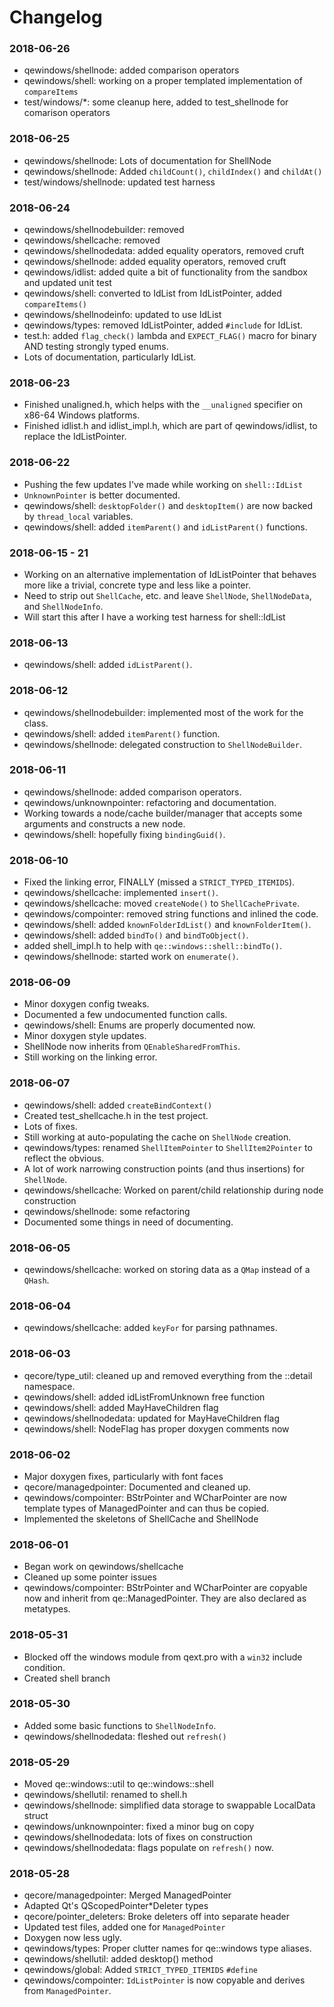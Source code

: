 # Changelog

### 2018-06-26
* qewindows/shellnode: added comparison operators
* qewindows/shell: working on a proper templated implementation of `compareItems`
* test/windows/*: some cleanup here, added to test_shellnode for comarison operators

### 2018-06-25
* qewindows/shellnode: Lots of documentation for ShellNode
* qewindows/shellnode: Added `childCount()`, `childIndex()` and `childAt()`
* test/windows/shellnode: updated test harness

### 2018-06-24
* qewindows/shellnodebuilder: removed
* qewindows/shellcache: removed
* qewindows/shellnodedata: added equality operators, removed cruft
* qewindows/shellnode: added equality operators, removed cruft
* qewindows/idlist: added quite a bit of functionality from the sandbox and
updated unit test
* qewindows/shell: converted to IdList from IdListPointer, added `compareItems()` 
* qewindows/shellnodeinfo: updated to use IdList
* qewindows/types: removed IdListPointer, added `#include` for IdList.
* test.h: added `flag_check()` lambda and `EXPECT_FLAG()` macro for binary
AND testing strongly typed enums.
* Lots of documentation, particularly IdList.

### 2018-06-23
* Finished unaligned.h, which helps with the `__unaligned` specifier on x86-64 
Windows platforms.
* Finished idlist.h and idlist_impl.h, which are part of qewindows/idlist, to
replace the IdListPointer.

### 2018-06-22
* Pushing the few updates I've made while working on `shell::IdList`
* `UnknownPointer` is better documented.
* qewindows/shell: `desktopFolder()` and `desktopItem()` are now backed by `thread_local`
variables.
* qewindows/shell: added `itemParent()` and `idListParent()` functions.

### 2018-06-15 - 21
* Working on an alternative implementation of IdListPointer that behaves more
like a trivial, concrete type and less like a pointer.
* Need to strip out `ShellCache`, etc. and leave `ShellNode`, `ShellNodeData`, and
`ShellNodeInfo`.
* Will start this after I have a working test harness for shell::IdList

### 2018-06-13
* qewindows/shell: added `idListParent()`.

### 2018-06-12
* qewindows/shellnodebuilder: implemented most of the work for the class.
* qewindows/shell: added `itemParent()` function.
* qewindows/shellnode: delegated construction to `ShellNodeBuilder`.

### 2018-06-11
* qewindows/shellnode: added comparison operators.
* qewindows/unknownpointer: refactoring and documentation.
* Working towards a node/cache builder/manager that accepts some arguments
and constructs a new node.
* qewindows/shell: hopefully fixing `bindingGuid()`.

### 2018-06-10
* Fixed the linking error, FINALLY (missed a `STRICT_TYPED_ITEMIDS`).
* qewindows/shellcache: implemented `insert()`.
* qewindows/shellcache: moved `createNode()` to `ShellCachePrivate`.
* qewindows/compointer: removed string functions and inlined the code.
* qewindows/shell: added `knownFolderIdList()` and `knownFolderItem()`.
* qewindows/shell: added `bindTo()` and `bindToObject()`.
* added shell_impl.h to help with `qe::windows::shell::bindTo()`.
* qewindows/shellnode: started work on `enumerate()`.

### 2018-06-09
* Minor doxygen config tweaks.
* Documented a few undocumented function calls.
* qewindows/shell: Enums are properly documented now.
* Minor doxygen style updates.
* ShellNode now inherits from `QEnableSharedFromThis`.
* Still working on the linking error.

### 2018-06-07
* qewindows/shell: added `createBindContext()`
* Created test_shellcache.h in the test project.
* Lots of fixes.
* Still working at auto-populating the cache on `ShellNode` creation.
* qewindows/types: renamed `ShellItemPointer` to `ShellItem2Pointer` to reflect
the obvious.
* A lot of work narrowing construction points (and thus insertions) for `ShellNode`.
* qewindows/shellcache: Worked on parent/child relationship during node construction
* qewindows/shellnode: some refactoring
* Documented some things in need of documenting.

### 2018-06-05
* qewindows/shellcache: worked on storing data as a `QMap` instead of a `QHash`.

### 2018-06-04
* qewindows/shellcache: added `keyFor` for parsing pathnames.

### 2018-06-03
* qecore/type_util: cleaned up and removed everything from the ::detail namespace.
* qewindows/shell: added idListFromUnknown free function
* qewindows/shell: added MayHaveChildren flag
* qewindows/shellnodedata: updated for MayHaveChildren flag
* qewindows/shell: NodeFlag has proper doxygen comments now

### 2018-06-02
* Major doxygen fixes, particularly with font faces
* qecore/managedpointer: Documented and cleaned up.
* qewindows/compointer: BStrPointer and WCharPointer are now template types of
ManagedPointer and can thus be copied.
* Implemented the skeletons of ShellCache and ShellNode

### 2018-06-01
* Began work on qewindows/shellcache
* Cleaned up some pointer issues
* qewindows/compointer: BStrPointer and WCharPointer are copyable now and inherit
from qe::ManagedPointer. They are also declared as metatypes.

### 2018-05-31
* Blocked off the windows module from qext.pro with a `win32` include condition.
* Created shell branch

### 2018-05-30
* Added some basic functions to `ShellNodeInfo`.
* qewindows/shellnodedata: fleshed out `refresh()`

### 2018-05-29
* Moved qe::windows::util to qe::windows::shell
* qewindows/shellutil: renamed to shell.h
* qewindows/shellnode: simplified data storage to swappable LocalData struct
* qewindows/unknownpointer: fixed a minor bug on copy
* qewindows/shellnodedata: lots of fixes on construction
* qewindows/shellnodedata: flags populate on `refresh()` now.

### 2018-05-28
* qecore/managedpointer: Merged ManagedPointer
* Adapted Qt's QScopedPointer*Deleter types
* qecore/pointer_deleters: Broke deleters off into separate header
* Updated test files, added one for `ManagedPointer`
* Doxygen now less ugly.
* qewindows/types: Proper clutter names for qe::windows type aliases.
* qewindows/shellutil: added desktop() method
* qewindows/global: Added `STRICT_TYPED_ITEMIDS` `#define`
* qewindows/compointer: `IdListPointer` is now copyable and derives from `ManagedPointer`.